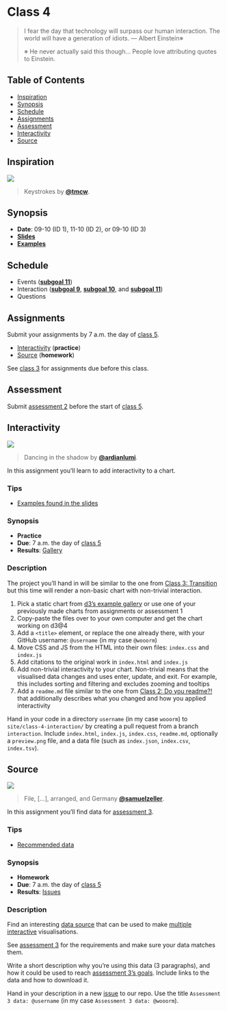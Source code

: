 # Class 4

> I fear the day that technology will surpass our human interaction.
> The world will have a generation of idiots.
> — Albert Einstein※
>
> ※ He never actually said this though…
> People love attributing quotes to Einstein.

## Table of Contents

*   [Inspiration](#inspiration)
*   [Synopsis](#synopsis)
*   [Schedule](#schedule)
*   [Assignments](#assignments)
*   [Assessment](#assessment)
*   [Interactivity](#interactivity)
*   [Source](#source)

## Inspiration

[![][inspiration-cover]][inspiration-link]

> Keystrokes by [**@tmcw**][inspiration-author].

## Synopsis

*   **Date**: 09-10 (ID 1), 11-10 (ID 2), or 09-10 (ID 3)
*   [**Slides**][slides]
*   [**Examples**][examples]

## Schedule

*   Events
    ([**subgoal 11**][s11])
*   Interaction
    ([**subgoal 9**][s9], [**subgoal 10**][s10], and [**subgoal 11**][s11])
*   Questions

## Assignments

Submit your assignments by 7 a.m. the day of [class 5][c5].

*   [Interactivity](#interactivity) (**practice**)
*   [Source](#source) (**homework**)

See [class 3][c3] for assignments due before this class.

## Assessment

Submit [assessment 2][a2] before the start of [class 5][c5].

## Interactivity

[![][interactive-cover]][interactive-cover-source]

> Dancing in the shadow by [**@ardianlumi**][interactive-cover-author].

In this assignment you’ll learn to add interactivity to a chart.

### Tips

*   [Examples found in the slides][examples]

### Synopsis

*   **Practice**
*   **Due**: 7 a.m. the day of [class 5][c5]
*   **Results**: [Gallery][interaction-gallery]

### Description

The project you’ll hand in will be similar to the one from
[Class 3: Transition][c3transition] but this time will render a non-basic chart
with non-trivial interaction.

1.  Pick a static chart from [d3’s example gallery][d3-examples]
    or use one of your previously made charts from assignments or assessment 1
2.  Copy-paste the files over to your own computer and get the chart working
    on d3@4
3.  Add a `<title>` element, or replace the one already there, with your GitHub
    username: `@username` (in my case `@wooorm`)
4.  Move CSS and JS from the HTML into their own files: `index.css` and
    `index.js`
5.  Add citations to the original work in `index.html` and `index.js`
6.  Add non-trivial interactivity to your chart.  Non-trivial means
    that the visualised data changes and uses enter, update, and exit.
    For example, this includes sorting and filtering and excludes zooming and
    tooltips
7.  Add a `readme.md` file similar to the one from
    [Class 2: Do you readme?!][c2readme] that additionally describes what you
    changed and how you applied interactivity

Hand in your code in a directory `username` (in my case `wooorm`) to
`site/class-4-interaction/` by creating a pull request from a branch
`interaction`.  Include `index.html`, `index.js`, `index.css`, `readme.md`,
optionally a `preview.png` file, and a data file (such as `index.json`,
`index.csv`, `index.tsv`).

## Source

[![][source-cover]][source-cover-source]

> File, \[…], arranged, and Germany [**@samuelzeller**][source-cover-author].

In this assignment you’ll find data for [assessment 3][a3].

### Tips

*   [Recommended data][recommended]

### Synopsis

*   **Homework**
*   **Due**: 7 a.m. the day of [class 5][c5]
*   **Results**: [Issues][source-gallery]

### Description

Find an interesting [data source][a3data] that can be used to make
[multiple][a3multiple] [interactive][a3interactive] visualisations.

See [assessment 3][a3] for the requirements and make sure your data matches
them.

Write a short description why you’re using this data (3 paragraphs), and how it
could be used to reach [assessment 3’s goals][a3goals].  Include links to the
data and how to download it.

Hand in your description in a new [issue][] to our repo.  Use the title
`Assessment 3 data: @username` (in my case `Assessment 3 data: @wooorm`).

[inspiration-cover]: images/keys.jpg

[inspiration-link]: https://tmcw.github.io/minute/

[inspiration-author]: https://github.com/tmcw

[interactive-cover]: images/dance.jpg

[interactive-cover-source]: https://unsplash.com/photos/6Woj_wozqmA

[interactive-cover-author]: https://unsplash.com/@ardianlumi

[source-cover]: images/binders.jpg

[source-cover-source]: https://unsplash.com/photos/vpR0oc4X8Mk

[source-cover-author]: https://unsplash.com/@samuelzeller

[slides]: https://docs.google.com/presentation/d/1eKq-PmOYPOVWey4G-1tuU6vDcBUrhd7Og14nXv30ARQ

[examples]: https://cmda-fe3.github.io/course-17-18/class-4/

[interaction-gallery]: https://cmda-fe3.github.io/course-17-18/class-4-interaction/

[c2readme]: class-2.md#do-you-read-me

[c3]: class-3.md#assignments

[c3transition]: class-3.md#transition

[c5]: class-5.md

[s9]: readme.md#subgoal-9

[s10]: readme.md#subgoal-10

[s11]: readme.md#subgoal-11

[a2]: assessment-2

[a3]: assessment-3

[d3-examples]: https://github.com/d3/d3/wiki/Gallery

[recommended]: assessment-1/#other-data

[a3data]: assessment-3/#data

[a3interactive]: assessment-3/#interactive

[a3multiple]: assessment-3/#multiple

[a3goals]: assessment-3/#goals

[issue]: https://github.com/cmda-fe3/course-17-18/issues

[source-gallery]: https://github.com/cmda-fe3/course-17-18/issues?q=is%3Aissue%20label%3Aclass-4%3Asource%20
